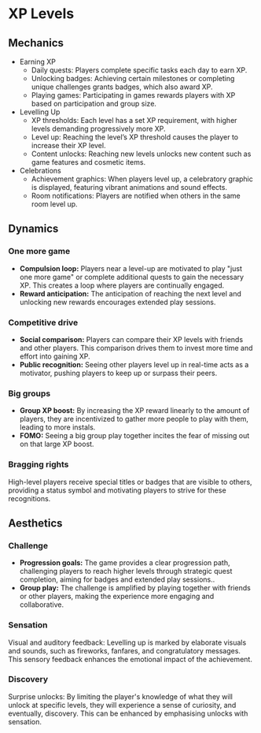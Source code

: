 # XP Levels
## Mechanics
- Earning XP
  - Daily quests: Players complete specific tasks each day to earn XP.
  - Unlocking badges: Achieving certain milestones or completing unique challenges grants badges, which also award XP.
  - Playing games: Participating in games rewards players with XP based on participation and group size.
- Levelling Up
  - XP thresholds: Each level has a set XP requirement, with higher levels demanding progressively more XP.
  - Level up: Reaching the level’s XP threshold causes the player to increase their XP level.
  - Content unlocks: Reaching new levels unlocks new content such as game features and cosmetic items.
- Celebrations
  - Achievement graphics: When players level up, a celebratory graphic is displayed, featuring vibrant animations and sound effects.
  - Room notifications: Players are notified when others in the same room level up.

## Dynamics
### One more game
- **Compulsion loop:** Players near a level-up are motivated to play "just one more game" or complete additional quests to gain the necessary XP. This creates a loop where players are continually engaged.
- **Reward anticipation:** The anticipation of reaching the next level and unlocking new rewards encourages extended play sessions.

### Competitive drive
- **Social comparison:** Players can compare their XP levels with friends and other players. This comparison drives them to invest more time and effort into gaining XP.
- **Public recognition:** Seeing other players level up in real-time acts as a motivator, pushing players to keep up or surpass their peers.

### Big groups
- **Group XP boost:** By increasing the XP reward linearly to the amount of players, they are incentivized to gather more people to play with them, leading to more instals. 
- **FOMO:** Seeing a big group play together incites the fear of missing out on that large XP boost. 

### Bragging rights
High-level players receive special titles or badges that are visible to others, providing a status symbol and motivating players to strive for these recognitions.

## Aesthetics
### Challenge
- **Progression goals:** The game provides a clear progression path, challenging players to reach higher levels through strategic quest completion, aiming for badges and extended play sessions..
- **Group play:** The challenge is amplified by playing together with friends or other players, making the experience more engaging and collaborative.

### Sensation
Visual and auditory feedback: Levelling up is marked by elaborate visuals and sounds, such as fireworks, fanfares, and congratulatory messages. This sensory feedback enhances the emotional impact of the achievement.
### Discovery
Surprise unlocks: By limiting the player's knowledge of what they will unlock at specific levels, they will experience a sense of curiosity, and eventually, discovery. This can be enhanced by emphasising unlocks with sensation. 
